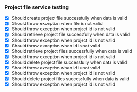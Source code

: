 ### Project file service testing

- [X] Should create project file successfully when data is valid
- [X] Should throw exception when file is not valid
- [X] Should throw exception when project id is not valid
- [X] Should retrieve project file successfully when data is valid
- [X] Should throw exception when project id is not valid
- [X] Should throw exception when id is not valid
- [X] Should retrieve project files successfully when data is valid
- [X] Should throw exception when project id is not valid
- [X] Should delete project file successfully when data is valid
- [X] Should throw exception when id is not valid
- [X] Should throw exception when project id is not valid
- [X] Should delete project files successfully when data is valid
- [X] Should throw exception when project id is not valid